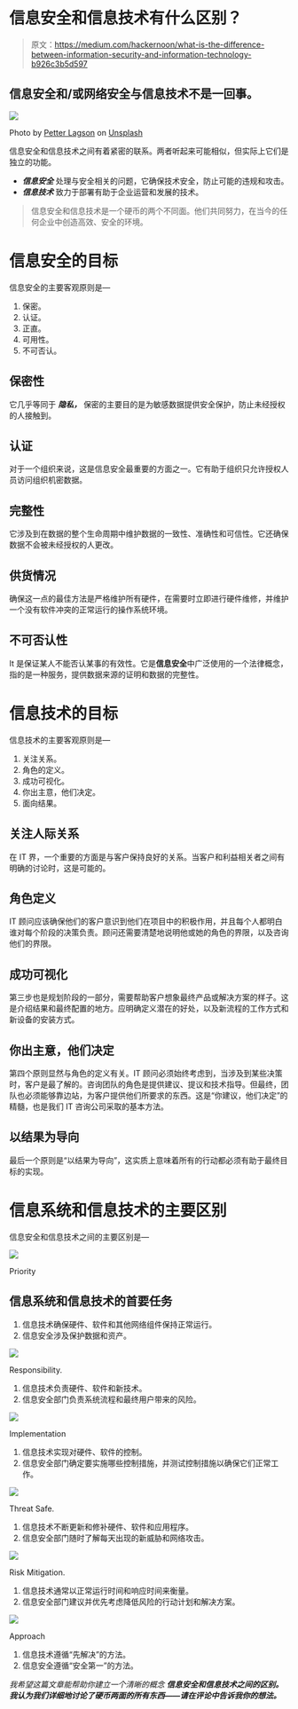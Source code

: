 # 信息安全和信息技术有什么区别？

> 原文：<https://medium.com/hackernoon/what-is-the-difference-between-information-security-and-information-technology-b926c3b5d597>

## 信息安全和/或网络安全与信息技术不是一回事。

![](img/bdc2352e300f2e46adcca34e562ac9ca.png)

Photo by [Petter Lagson](https://unsplash.com/@lagopett?utm_source=medium&utm_medium=referral) on [Unsplash](https://unsplash.com?utm_source=medium&utm_medium=referral)

信息安全和信息技术之间有着紧密的联系。两者听起来可能相似，但实际上它们是独立的功能。

*   ***信息安全*** 处理与安全相关的问题，它确保技术安全，防止可能的违规和攻击。
*   ***信息技术*** 致力于部署有助于企业运营和发展的技术。

> 信息安全和信息技术是一个硬币的两个不同面。他们共同努力，在当今的任何企业中创造高效、安全的环境。

# 信息安全的目标

信息安全的主要客观原则是—

1.  保密。
2.  认证。
3.  正直。
4.  可用性。
5.  不可否认。

## **保密性**

它几乎等同于 ***隐私，*** 保密的主要目的是为敏感数据提供安全保护，防止未经授权的人接触到。

## **认证**

对于一个组织来说，这是信息安全最重要的方面之一。它有助于组织只允许授权人员访问组织机密数据。

## **完整性**

它涉及到在数据的整个生命周期中维护数据的一致性、准确性和可信性。它还确保数据不会被未经授权的人更改。

## **供货情况**

确保这一点的最佳方法是严格维护所有硬件，在需要时立即进行硬件维修，并维护一个没有软件冲突的正常运行的操作系统环境。

## **不可否认性**

It 是保证某人不能否认某事的有效性。它是**信息安全**中广泛使用的一个法律概念，指的是一种服务，提供数据来源的证明和数据的完整性。

# 信息技术的目标

信息技术的主要客观原则是—

1.  关注关系。
2.  角色的定义。
3.  成功可视化。
4.  你出主意，他们决定。
5.  面向结果。

## **关注人际关系**

在 IT 界，一个重要的方面是与客户保持良好的关系。当客户和利益相关者之间有明确的讨论时，这是可能的。

## **角色定义**

IT 顾问应该确保他们的客户意识到他们在项目中的积极作用，并且每个人都明白谁对每个阶段的决策负责。顾问还需要清楚地说明他或她的角色的界限，以及咨询他们的界限。

## **成功可视化**

第三步也是规划阶段的一部分，需要帮助客户想象最终产品或解决方案的样子。这是介绍结果和最终配置的地方。应明确定义潜在的好处，以及新流程的工作方式和新设备的安装方式。

## **你出主意，他们决定**

第四个原则显然与角色的定义有关。IT 顾问必须始终考虑到，当涉及到某些决策时，客户是最了解的。咨询团队的角色是提供建议、提议和技术指导。但最终，团队也必须能够靠边站，为客户提供他们所要求的东西。这是“你建议，他们决定”的精髓，也是我们 IT 咨询公司采取的基本方法。

## **以结果为导向**

最后一个原则是“以结果为导向”，这实质上意味着所有的行动都必须有助于最终目标的实现。

# 信息系统和信息技术的主要区别

信息安全和信息技术之间的主要区别是—

![](img/c15b8db387d9cd5b656b3e2a68451dda.png)

Priority

## **信息系统和信息技术的首要任务**

1.  信息技术确保硬件、软件和其他网络组件保持正常运行。
2.  信息安全涉及保护数据和资产。

![](img/50151723665cd949a9906d819dc7866d.png)

Responsibility.

1.  信息技术负责硬件、软件和新技术。
2.  信息安全部门负责系统流程和最终用户带来的风险。

![](img/3e3998c32bd5bcebd7ef89441fe7ac5b.png)

Implementation

1.  信息技术实现对硬件、软件的控制。
2.  信息安全部门确定要实施哪些控制措施，并测试控制措施以确保它们正常工作。

![](img/ce73c77848c87edf7214b12216546bed.png)

Threat Safe.

1.  信息技术不断更新和修补硬件、软件和应用程序。
2.  信息安全部门随时了解每天出现的新威胁和网络攻击。

![](img/6e2881a474b36869664692d7c5491e90.png)

Risk Mitigation.

1.  信息技术通常以正常运行时间和响应时间来衡量。
2.  信息安全部门建议并优先考虑降低风险的行动计划和解决方案。

![](img/8a25dbe62436409619c2778d4cef0390.png)

Approach

1.  信息技术遵循“先解决”的方法。
2.  信息安全遵循“安全第一”的方法。

*我希望这篇文章能帮助你建立一个清晰的概念* ***信息安全和信息技术之间的区别。我认为我们详细地讨论了硬币两面的所有东西——请在评论中告诉我你的想法。***